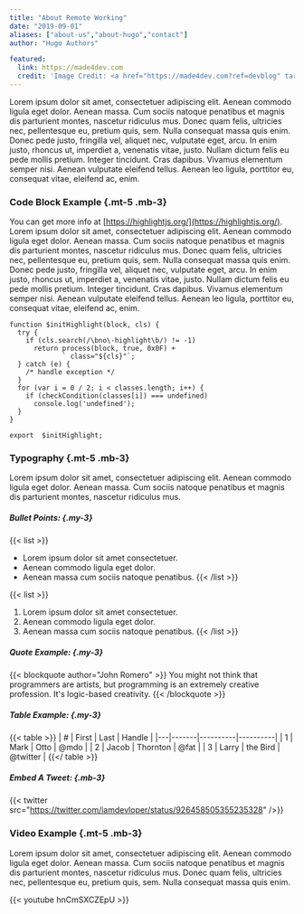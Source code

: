 ```yaml
---
title: "About Remote Working"
date: "2019-09-01"
aliases: ["about-us","about-hugo","contact"]
author: "Hugo Authors"

featured:
  link: https://made4dev.com
  credit: 'Image Credit: <a href="https://made4dev.com?ref=devblog" target="_blank">made4dev.com (Premium Programming T-shirts)</a>'
---
```


Lorem ipsum dolor sit amet, consectetuer adipiscing elit. Aenean commodo ligula eget dolor. Aenean massa. Cum sociis natoque penatibus et magnis dis parturient montes, nascetur ridiculus mus. Donec quam felis, ultricies nec, pellentesque eu, pretium quis, sem. Nulla consequat massa quis enim. Donec pede justo, fringilla vel, aliquet nec, vulputate eget, arcu. In enim justo, rhoncus ut, imperdiet a, venenatis vitae, justo. Nullam dictum felis eu pede mollis pretium. Integer tincidunt. Cras dapibus. Vivamus elementum semper nisi. Aenean vulputate eleifend tellus. Aenean leo ligula, porttitor eu, consequat vitae, eleifend ac, enim.

### Code Block Example {.mt-5 .mb-3}

You can get more info at [https://highlightjs.org/](https://highlightjs.org/). Lorem ipsum dolor sit amet, consectetuer adipiscing elit. Aenean commodo ligula eget dolor. Aenean massa. Cum sociis natoque penatibus et magnis dis parturient montes, nascetur ridiculus mus. Donec quam felis, ultricies nec, pellentesque eu, pretium quis, sem. Nulla consequat massa quis enim. Donec pede justo, fringilla vel, aliquet nec, vulputate eget, arcu. In enim justo, rhoncus ut, imperdiet a, venenatis vitae, justo. Nullam dictum felis eu pede mollis pretium. Integer tincidunt. Cras dapibus. Vivamus elementum semper nisi. Aenean vulputate eleifend tellus. Aenean leo ligula, porttitor eu, consequat vitae, eleifend ac, enim.

```
function $initHighlight(block, cls) {
  try {
    if (cls.search(/\bno\-highlight\b/) != -1)
      return process(block, true, 0x0F) +
             ` class="${cls}"`;
  } catch (e) {
    /* handle exception */
  }
  for (var i = 0 / 2; i < classes.length; i++) {
    if (checkCondition(classes[i]) === undefined)
      console.log('undefined');
  }
}

export  $initHighlight;
```

### Typography {.mt-5 .mb-3}

Lorem ipsum dolor sit amet, consectetuer adipiscing elit. Aenean commodo ligula eget dolor. Aenean massa. Cum sociis natoque penatibus et magnis dis parturient montes, nascetur ridiculus mus.

##### Bullet Points: {.my-3}

{{< list >}}
- Lorem ipsum dolor sit amet consectetuer.
- Aenean commodo ligula eget dolor.
- Aenean massa cum sociis natoque penatibus.
{{< /list >}}

{{< list >}}
1. Lorem ipsum dolor sit amet consectetuer.
2. Aenean commodo ligula eget dolor.
3. Aenean massa cum sociis natoque penatibus.
{{< /list >}}

##### Quote Example: {.my-3}

{{< blockquote author="John Romero" >}}
  You might not think that programmers are artists, but programming is an extremely creative profession. It's logic-based creativity.
{{< /blockquote >}}

##### Table Example: {.my-3}

{{< table >}}
| # | First | Last     | Handle   |
|---|-------|----------|----------|
| 1 | Mark  | Otto     | @mdo     |
| 2 | Jacob | Thornton | @fat     |
| 3 | Larry | the Bird | @twitter |
{{</ table >}}

##### Embed A Tweet: {.mb-3}

{{< twitter src="https://twitter.com/iamdevloper/status/926458505355235328" />}}

### Video Example {.mt-5 .mb-3}

Lorem ipsum dolor sit amet, consectetuer adipiscing elit. Aenean commodo ligula eget dolor. Aenean massa. Cum sociis natoque penatibus et magnis dis parturient montes, nascetur ridiculus mus. Donec quam felis, ultricies nec, pellentesque eu, pretium quis, sem. Nulla consequat massa quis enim.

{{< youtube hnCmSXCZEpU >}}
